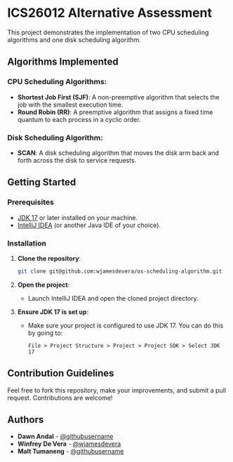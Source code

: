 # ICS26012 Alternative Assessment

This project demonstrates the implementation of two CPU scheduling algorithms and one disk scheduling algorithm.

## Algorithms Implemented

### CPU Scheduling Algorithms:
- **Shortest Job First (SJF)**: A non-preemptive algorithm that selects the job with the smallest execution time.
- **Round Robin (RR)**: A preemptive algorithm that assigns a fixed time quantum to each process in a cyclic order.

### Disk Scheduling Algorithm:
- **SCAN**: A disk scheduling algorithm that moves the disk arm back and forth across the disk to service requests.

## Getting Started

### Prerequisites

- [JDK 17](https://www.oracle.com/java/technologies/javase-jdk17-downloads.html) or later installed on your machine.
- [IntelliJ IDEA](https://www.jetbrains.com/idea/download/) (or another Java IDE of your choice).

### Installation

1. **Clone the repository**:
    ```bash
    git clone git@github.com:wjamesdevera/os-scheduling-algorithm.git
    ```

2. **Open the project**:
    - Launch IntelliJ IDEA and open the cloned project directory.

3. **Ensure JDK 17 is set up**:
    - Make sure your project is configured to use JDK 17. You can do this by going to:
      ```
      File > Project Structure > Project > Project SDK > Select JDK 17
      ```

## Contribution Guidelines

Feel free to fork this repository, make your improvements, and submit a pull request. Contributions are welcome!

## Authors

- **Dawn Andal** - [@githubusername](https://github.com/)
- **Winfrey De Vera** - [@wjamesdevera](https://github.com/wjamesdevera)
- **Malt Tumaneng** - [@githubusername](https://github.com/win8t)
